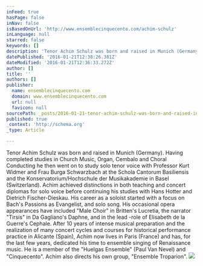 ```yaml
---
inFeed: true
hasPage: false
inNav: false
isBasedOnUrl: 'http://www.ensemblecinquecento.com/achim-schulz'
inLanguage: null
starred: false
keywords: []
description: 'Tenor Achim Schulz was born and raised in Munich (Germany). Having completed studies in Church Music, Organ, Cembalo and Choral Conducting he then went on to st'
datePublished: '2016-01-21T12:38:26.381Z'
dateModified: '2016-01-21T12:36:33.272Z'
author: []
title: ''
authors: []
publisher:
  name: ensemblecinquecento.com
  domain: www.ensemblecinquecento.com
  url: null
  favicon: null
sourcePath: _posts/2016-01-21-tenor-achim-schulz-was-born-and-raised-in-munich-germany.md
published: true
_context: 'http://schema.org'
_type: Article

---
```

Tenor Achim Schulz was born and raised in Munich (Germany). Having completed studies in Church Music, Organ, Cembalo and Choral Conducting he then went on to study solo tenor voice with Professor Kurt Widmer and Frau Burga Schwarzbach at the Schola Cantorum Basiliensis and the Konservatorium/Hochschule der Musikakademie in Basel (Switzerland). Achim achieved distinctions in both teaching and concert diplomas for solo voice before continuing his studies with Hans Hotter and Dietrich Fischer-Dieskau. His career as a soloist started with a focus on Bach's Passions as Evangelist, and solo song. His occasional opera appearances have included "Male Choir" in Britten's Lucretia, the narrator "Tirsis" in Da Gagliano's Daphne, and in the lead -role of Elisabeth de la Guerre's Cephale. After 10 years of intense musical preparation and the realization of many concert cycles and courses for historical performance practice in Alicante (Spain), Achim now lives in Paris (France) and has, for the last few years, dedicated his time to ensemble singing of Renaissance music. He is a member of the "Huelgas Ensemble" (Paul Van Nevel) and "Cinquecento". Achim also directs his own group, "Ensemble Troparion".
![](https://the-grid-user-content.s3-us-west-2.amazonaws.com/6f0427be-ad27-4f39-8c5e-b3d2bc031cd8.JPG)